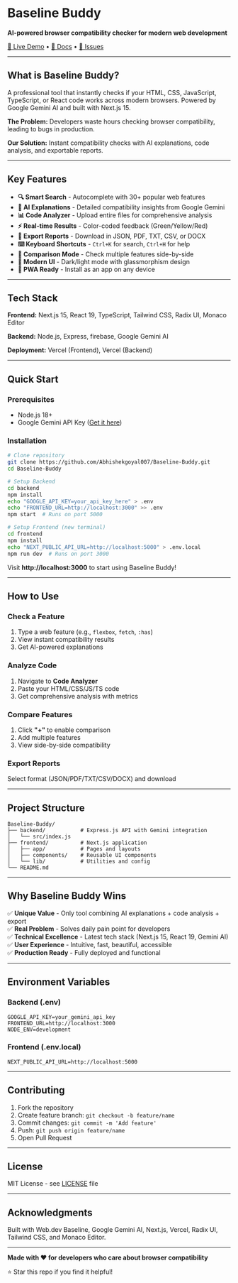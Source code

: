 # Baseline Buddy

**AI-powered browser compatibility checker for modern web development**

[🚀 Live Demo](https://baseline-buddy-app.vercel.app) • [📖 Docs](#quick-start) • [🐛 Issues](https://github.com/Abhishekgoyal007/Baseline-Buddy/issues)

---

## What is Baseline Buddy?

A professional tool that instantly checks if your HTML, CSS, JavaScript, TypeScript, or React code works across modern browsers. Powered by Google Gemini AI and built with Next.js 15.

**The Problem:** Developers waste hours checking browser compatibility, leading to bugs in production.

**Our Solution:** Instant compatibility checks with AI explanations, code analysis, and exportable reports.

---

## Key Features

- **🔍 Smart Search** - Autocomplete with 30+ popular web features
- **🤖 AI Explanations** - Detailed compatibility insights from Google Gemini
- **📊 Code Analyzer** - Upload entire files for comprehensive analysis
- **⚡ Real-time Results** - Color-coded feedback (Green/Yellow/Red)
- **📝 Export Reports** - Download in JSON, PDF, TXT, CSV, or DOCX
- **⌨️ Keyboard Shortcuts** - `Ctrl+K` for search, `Ctrl+H` for help
- **🎯 Comparison Mode** - Check multiple features side-by-side
- **🎨 Modern UI** - Dark/light mode with glassmorphism design
- **📱 PWA Ready** - Install as an app on any device

---

## Tech Stack

**Frontend:** Next.js 15, React 19, TypeScript, Tailwind CSS, Radix UI, Monaco Editor

**Backend:** Node.js, Express, firebase, Google Gemini AI

**Deployment:** Vercel (Frontend), Vercel (Backend)

---

## Quick Start

### Prerequisites

- Node.js 18+
- Google Gemini API Key ([Get it here](https://aistudio.google.com/app/apikey))

### Installation

```bash
# Clone repository
git clone https://github.com/Abhishekgoyal007/Baseline-Buddy.git
cd Baseline-Buddy

# Setup Backend
cd backend
npm install
echo "GOOGLE_API_KEY=your_api_key_here" > .env
echo "FRONTEND_URL=http://localhost:3000" >> .env
npm start  # Runs on port 5000

# Setup Frontend (new terminal)
cd frontend
npm install
echo "NEXT_PUBLIC_API_URL=http://localhost:5000" > .env.local
npm run dev  # Runs on port 3000
```

Visit **http://localhost:3000** to start using Baseline Buddy!

---

## How to Use

### Check a Feature
1. Type a web feature (e.g., `flexbox`, `fetch`, `:has`)
2. View instant compatibility results
3. Get AI-powered explanations

### Analyze Code
1. Navigate to **Code Analyzer**
2. Paste your HTML/CSS/JS/TS code
3. Get comprehensive analysis with metrics

### Compare Features
1. Click **"+"** to enable comparison
2. Add multiple features
3. View side-by-side compatibility

### Export Reports
Select format (JSON/PDF/TXT/CSV/DOCX) and download

---

## Project Structure

```
Baseline-Buddy/
├── backend/           # Express.js API with Gemini integration
│   └── src/index.js
├── frontend/          # Next.js application
│   ├── app/           # Pages and layouts
│   ├── components/    # Reusable UI components
│   └── lib/           # Utilities and config
└── README.md
```

---

## Why Baseline Buddy Wins

✅ **Unique Value** - Only tool combining AI explanations + code analysis + export  
✅ **Real Problem** - Solves daily pain point for developers  
✅ **Technical Excellence** - Latest tech stack (Next.js 15, React 19, Gemini AI)  
✅ **User Experience** - Intuitive, fast, beautiful, accessible  
✅ **Production Ready** - Fully deployed and functional  

---

## Environment Variables

### Backend (.env)
```
GOOGLE_API_KEY=your_gemini_api_key
FRONTEND_URL=http://localhost:3000
NODE_ENV=development
```

### Frontend (.env.local)
```
NEXT_PUBLIC_API_URL=http://localhost:5000
```

---

## Contributing

1. Fork the repository
2. Create feature branch: `git checkout -b feature/name`
3. Commit changes: `git commit -m 'Add feature'`
4. Push: `git push origin feature/name`
5. Open Pull Request

---

## License

MIT License - see [LICENSE](LICENSE) file

---

## Acknowledgments

Built with Web.dev Baseline, Google Gemini AI, Next.js, Vercel, Radix UI, Tailwind CSS, and Monaco Editor.

---

**Made with ❤️ for developers who care about browser compatibility**

⭐ Star this repo if you find it helpful!
